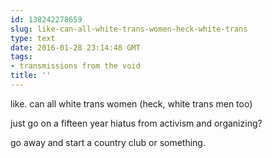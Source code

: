 ```yaml
---
id: 138242278659
slug: like-can-all-white-trans-women-heck-white-trans
type: text
date: 2016-01-28 23:14:48 GMT
tags:
- transmissions from the void
title: ''
---
```


like. can all white trans women (heck, white trans men too)

just go on a fifteen year hiatus from activism and organizing?

go away and start a country club or something.